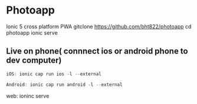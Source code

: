# Photoapp
Ionic 5 cross platform PWA 
gitclone https://github.com/bht822/photoapp
cd photoapp
ionic serve

## Live on phone( connnect ios or android phone to dev computer)
```javascript
iOS: ionic cap run ios -l --external 
```
```javascript
Android: ionic cap run android -l --external
````
web: ioninc serve 

